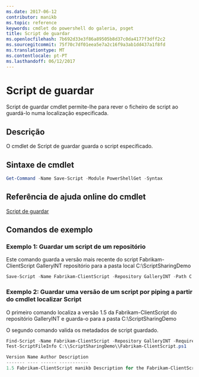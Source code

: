 ```yaml
---
ms.date: 2017-06-12
contributor: manikb
ms.topic: reference
keywords: cmdlet do powershell do galeria, psget
title: Script de guardar
ms.openlocfilehash: 7b692d33e3f86a89505b8d37c0da4177f3dff2c2
ms.sourcegitcommit: 75f70c7df01eea5e7a2c16f9a3ab1dd437a1f8fd
ms.translationtype: MT
ms.contentlocale: pt-PT
ms.lasthandoff: 06/12/2017
---
```

# <a name="save-script"></a>Script de guardar

Script de guardar cmdlet permite-lhe para rever o ficheiro de script ao guardá-lo numa localização especificada.

## <a name="description"></a>Descrição

O cmdlet de Script de guardar guarda o script especificado.

## <a name="cmdlet-syntax"></a>Sintaxe de cmdlet

```powershell
Get-Command -Name Save-Script -Module PowerShellGet -Syntax
```
## <a name="cmdlet-online-help-reference"></a>Referência de ajuda online do cmdlet

[Script de guardar](http://go.microsoft.com/fwlink/?LinkId=619786)

## <a name="example-commands"></a>Comandos de exemplo

### <a name="example-1-save-a-script-from-a-repository"></a>Exemplo 1: Guardar um script de um repositório
Este comando guarda a versão mais recente do script Fabrikam-ClientScript GalleryINT repositório para a pasta local C:\ScriptSharingDemo

```powershell
Save-Script -Name Fabrikam-ClientScript -Repository GalleryINT -Path C:\ScriptSharingDemo
```

### <a name="example-2-save-a-version-of-a-script-by-piping-from-the-find-script-cmdlet"></a>Exemplo 2: Guardar uma versão de um script por piping a partir do cmdlet localizar Script

O primeiro comando localiza a versão 1.5 da Fabrikam-ClientScript do repositório GalleryINT e guarda-o para a pasta C:\ScriptSharingDemo

O segundo comando valida os metadados de script guardado.

```powershell
Find-Script -Name Fabrikam-ClientScript -Repository GalleryINT -RequiredVersion 1.5 | Save-Script -Path C:\\ScriptSharingDemo
Test-ScriptFileInfo C:\\ScriptSharingDemo\\Fabrikam-ClientScript.ps1

Version Name Author Description
------- ---- ------ -----------
1.5 Fabrikam-ClientScript manikb Description for the Fabrikam-ClientScript script
```

